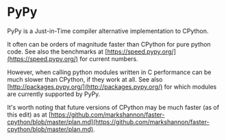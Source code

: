 # PyPy

PyPy is a Just-in-Time compiler alternative implementation to CPython.&#x20;

It often can be orders of magnitude faster than CPython for pure python code. See also the benchmarks at [https://speed.pypy.org/](https://speed.pypy.org/) for current numbers.

However, when calling python modules written in C performance can be much slower than CPython, if they work at all. See also [http://packages.pypy.org/](http://packages.pypy.org/) for which modules are currently supported by PyPy.

It's worth noting that future versions of CPython may be much faster (as of this edit) as at [https://github.com/markshannon/faster-cpython/blob/master/plan.md](https://github.com/markshannon/faster-cpython/blob/master/plan.md).

